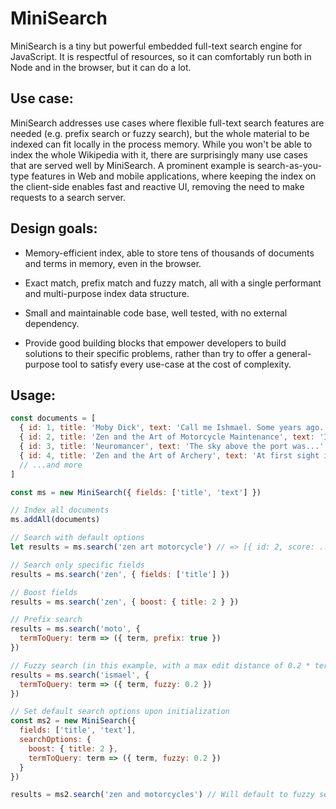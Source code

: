 # MiniSearch

MiniSearch is a tiny but powerful embedded full-text search engine for
JavaScript. It is respectful of resources, so it can comfortably run both in
Node and in the browser, but it can do a lot.

## Use case:

MiniSearch addresses use cases where flexible full-text search features are
needed (e.g. prefix search or fuzzy search), but the whole material to be
indexed can fit locally in the process memory. While you won't be able to index
the whole Wikipedia with it, there are surprisingly many use cases that are
served well by MiniSearch. A prominent example is search-as-you-type features in
Web and mobile applications, where keeping the index on the client-side enables
fast and reactive UI, removing the need to make requests to a search server.

## Design goals:

  * Memory-efficient index, able to store tens of thousands of documents and
    terms in memory, even in the browser.

  * Exact match, prefix match and fuzzy match, all with a single performant and
    multi-purpose index data structure.

  * Small and maintainable code base, well tested, with no external dependency.

  * Provide good building blocks that empower developers to build solutions to
    their specific problems, rather than try to offer a general-purpose tool to
    satisfy every use-case at the cost of complexity.

## Usage:

```javascript
const documents = [
  { id: 1, title: 'Moby Dick', text: 'Call me Ishmael. Some years ago...' },
  { id: 2, title: 'Zen and the Art of Motorcycle Maintenance', text: 'I can see by my watch...' },
  { id: 3, title: 'Neuromancer', text: 'The sky above the port was...' },
  { id: 4, title: 'Zen and the Art of Archery', text: 'At first sight it must seem...' },
  // ...and more
]

const ms = new MiniSearch({ fields: ['title', 'text'] })

// Index all documents
ms.addAll(documents)

// Search with default options
let results = ms.search('zen art motorcycle') // => [{ id: 2, score: ... }, { id: 4, score: ... }, ...]

// Search only specific fields
results = ms.search('zen', { fields: ['title'] })

// Boost fields
results = ms.search('zen', { boost: { title: 2 } })

// Prefix search
results = ms.search('moto', {
  termToQuery: term => ({ term, prefix: true })
})

// Fuzzy search (in this example, with a max edit distance of 0.2 * term length)
results = ms.search('ismael', {
  termToQuery: term => ({ term, fuzzy: 0.2 })
})

// Set default search options upon initialization
const ms2 = new MiniSearch({
  fields: ['title', 'text'],
  searchOptions: {
    boost: { title: 2 },
    termToQuery: term => ({ term, fuzzy: 0.2 })
  }
})

results = ms2.search('zen and motorcycles') // Will default to fuzzy search
```
